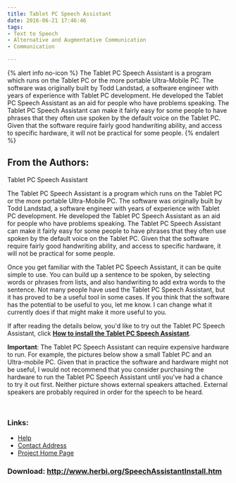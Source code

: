```yaml
---
title: Tablet PC Speech Assistant
date: 2016-06-21 17:46:46
tags: 
- Text to Speech
- Alternative and Augmentative Communication
- Communication

---
```


{% alert info no-icon %}
The Tablet PC Speech Assistant is a program which runs on the Tablet PC or the more portable Ultra-Mobile PC. The software was originally built by Todd Landstad, a software engineer with years of experience with Tablet PC development. He developed the Tablet PC Speech Assistant as an aid for people who have problems speaking. The Tablet PC Speech Assistant can make it fairly easy for some people to have phrases that they often use spoken by the default voice on the Tablet PC. Given that the software require fairly good handwriting ability, and access to specific hardware, it will not be practical for some people.
{% endalert %}

<!-- more -->

From the Authors:
-----------------

Tablet PC Speech Assistant

 The Tablet PC Speech Assistant is a program which runs on the Tablet PC or the more portable Ultra-Mobile PC. The software was originally built by Todd Landstad, a software engineer with years of experience with Tablet PC development. He developed the Tablet PC Speech Assistant as an aid for people who have problems speaking. The Tablet PC Speech Assistant can make it fairly easy for some people to have phrases that they often use spoken by the default voice on the Tablet PC. Given that the software require fairly good handwriting ability, and access to specific hardware, it will not be practical for some people.

 Once you get familiar with the Tablet PC Speech Assistant, it can be quite simple to use. You can build up a sentence to be spoken, by selecting words or phrases from lists, and also handwriting to add extra words to the sentence. Not many people have used the Tablet PC Speech Assistant, but it has proved to be a useful tool in some cases. If you think that the software has the potential to be useful to you, let me know. I can change what it currently does if that might make it more useful to you.

 If after reading the details below, you'd like to try out the Tablet PC Speech Assistant, click <a class="" href="" style13=""> **How to install the Tablet PC Speech Assistant**</a>.

 **Important**: The Tablet PC Speech Assistant can require expensive hardware to run. For example, the pictures below show a small Tablet PC and an Ultra-mobile PC. Given that in practice the software and hardware might not be useful, I would not recommend that you consider purchasing the hardware to run the Tablet PC Speech Assistant until you've had a chance to try it out first. Neither picture shows external speakers attached. External speakers are probably required in order for the speech to be heard.

 ![]()

 ![]()

### Links:
- <a href="http://www.herbi.org/SpeechAssistant.htm">Help</a>
- <a href="mailto:Barker@Herbi.org">Contact Address</a>
- <a href="http://www.herbi.org/SpeechAssistance.htm">Project Home Page</a>

### Download: http://www.herbi.org/SpeechAssistantInstall.htm 